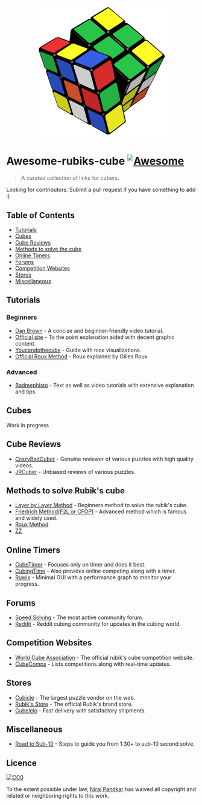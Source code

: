 <h1 align="center">
	<br>
	<img width="350" height="350" src="awesome-rubiks.png" alt="awesome">
</h1>

# Awesome-rubiks-cube [![Awesome](https://cdn.rawgit.com/sindresorhus/awesome/d7305f38d29fed78fa85652e3a63e154dd8e8829/media/badge.svg)](https://github.com/sindresorhus/awesome)

> A curated collection of links for cubers.

Looking for contributors. Submit a pull request if you have something to add :) 
## Table of Contents

* [Tutorials](#tutorials)
* [Cubes](#cubes)
* [Cube Reviews](#cube-reviews)
* [Methods to solve the cube](#methods-to-solve-the-cube)
* [Online Timers](#online-timers)
* [Forums](#forums)
* [Competition Websites](#competition-websites)
* [Stores](#stores)
* [Miscellaneous](#miscellaneous)

## Tutorials

### Beginners

* [Dan Brown](https://www.youtube.com/watch?v=HsQIoPyfQzM) - A concise and beginner-friendly video tutorial.
* [Official site](https://www.rubiks.com/) - To the point explanation aided with decent graphic content.
* [Youcandothecube](http://www.youcandothecube.com/secret-unlocked/solution-stage-one.aspx) - Guide with nice visualizations.
* [Official Roux Method](http://grrroux.free.fr/method/Intro.html) - Roux explained by Gilles Roux.

### Advanced

* [Badmephisto](http://badmephisto.com/) - Text as well as video tutorials with extensive explanation and tips.

## Cubes

Work in progress

## Cube Reviews

* [CrazyBadCuber](https://www.youtube.com/user/crazybadcuber) - Genuine reviewer of various puzzles with high quality videos.
* [JRCuber](https://www.youtube.com/user/JRCuber) - Unbiased reviews of various puzzles.

## Methods to solve Rubik's cube

* [Layer by Layer Method](https://ruwix.com/the-rubiks-cube/how-to-solve-the-rubiks-cube-beginners-method/) - Beginners method to solve the rubik's cube.
* [Friedrich Method(F2L or CFOP)](https://ruwix.com/the-rubiks-cube/advanced-cfop-fridrich/) - Advanced method which is famous and widely used.
* [Roux Method](https://www.speedsolving.com/wiki/index.php/Roux_Method)
* [ZZ](https://www.speedsolving.com/wiki/index.php/ZZ_Method)

## Online Timers

* [CubeTimer](http://www.cubetimer.com/) - Focuses only on timer and does it best.
* [CubingTime](http://cubingtime.com/timer) - Also provides online competing along with a timer.
* [Ruwix](https://ruwix.com/online-rubiks-stopwatch-timer/) - Minimal GUI with a performance graph to monitor your progress.

## Forums

* [Speed Solving](https://www.speedsolving.com/) - The most active community forum. 
* [Reddit](https://www.reddit.com/r/Cubers/) - Reddit cubing community for updates in the cubing world.

## Competition Websites

* [World Cube Association](https://www.worldcubeassociation.org/competitions) - The official rubik's cube competition website.
* [CubeComps](http://cubecomps.com/) - Lists competitions along with real-time updates.

## Stores

* [Cubicle](www.thecubicle.us) - The largest puzzle vendor on the web.
* [Rubik's Store](https://www.rubiks.com/store) - The official Rubik's brand store.
* [Cubelelo](http://www.cubelelo.com/) - Fast delivery with satisfactory shipments.

## Miscellaneous

* [Road to Sub-10](https://www.speedsolving.com/forum/threads/how-to-get-faster-using-the-fridrich-cfop-method.6085/) - Steps to guide you from 1:30+ to sub-10 second solve.

## Licence

[![CC0](http://mirrors.creativecommons.org/presskit/buttons/88x31/svg/cc-zero.svg)](https://creativecommons.org/publicdomain/zero/1.0/)

To the extent possible under law, [Niraj Pandkar](https://github.com/nirajpandkar) has waived all copyright and related or neighboring rights to this work.
